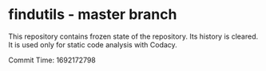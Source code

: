 # findutils - master branch

This repository contains frozen state of the repository.
Its history is cleared. It is used only for static code
analysis with Codacy.

Commit Time: 1692172798